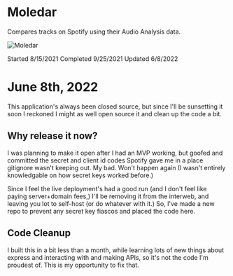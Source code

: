 # Moledar

Compares tracks on Spotify using their Audio Analysis data.

![Moledar](https://user-images.githubusercontent.com/39662993/134794308-5cdf2679-eddd-4b5a-8b61-ce7ccf48fe95.jpeg)

Started 8/15/2021
Completed 9/25/2021
Updated 6/8/2022

# June 8th, 2022

This application's always been closed source, but since I'll be sunsetting it soon I reckoned I might as well open source it and clean up the code a bit.

## Why release it now?

I was planning to make it open after I had an MVP working, but goofed and committed the secret and client id codes Spotify gave me in a place gitignore wasn't keeping out. My bad. Won't happen again (I wasn't entirely knowledgable on how secret keys worked before.)

Since I feel the live deployment's had a good run (and I don't feel like paying server+domain fees,) I'll be removing it from the interweb, and leaving you lot to self-host (or do whatever with it.) So, I've made a new repo to prevent any secret key fiascos and placed the code here.

## Code Cleanup

I built this in a bit less than a month, while learning lots of new things about express and interacting with and making APIs, so it's not the code I'm proudest of. This is my opportunity to fix that.
